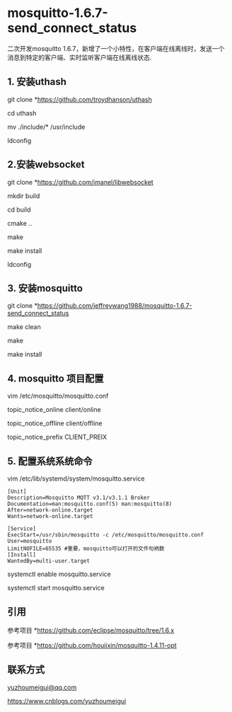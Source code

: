 # mosquitto-1.6.7-send_connect_status
二次开发mosquitto 1.6.7，新增了一个小特性，在客户端在线离线时，发送一个消息到特定的客户端、实时监听客户端在线离线状态.
## 1. 安装uthash 

git clone *https://github.com/troydhanson/uthash

cd uthash

mv ./include/* /usr/include

ldconfig

## 2.安装websocket

git clone *https://github.com/imanel/libwebsocket

mkdir build 

cd build

cmake ..

make

make install

ldconfig

## 3. 安装mosquitto

git clone *https://github.com/jeffreywang1988/mosquitto-1.6.7-send_connect_status

make clean

make 

make install

## 4. mosquitto 项目配置

vim /etc/mosquitto/mosquitto.conf

topic_notice_online client/online

topic_notice_offline client/offline

topic_notice_prefix CLIENT_PREIX

## 5. 配置系统系统命令

vim /etc/lib/systemd/system/mosquitto.service

```
[Unit]
Description=Mosquitto MQTT v3.1/v3.1.1 Broker
Documentation=man:mosquitto.conf(5) man:mosquitto(8)
After=network-online.target
Wants=network-online.target
 
[Service]
ExecStart=/usr/sbin/mosquitto -c /etc/mosquitto/mosquitto.conf
User=mosquitto
LimitNOFILE=65535 #重要，mosquitto可以打开的文件句柄数
[Install]
WantedBy=multi-user.target
```
systemctl enable mosquitto.service

systemctl start mosquitto.service

## 引用

参考项目 *https://github.com/eclipse/mosquitto/tree/1.6.x

参考项目 *https://github.com/houjixin/mosquitto-1.4.11-opt

## 联系方式

 yuzhoumeigui@qq.com
 
 https://www.cnblogs.com/yuzhoumeigui
 
